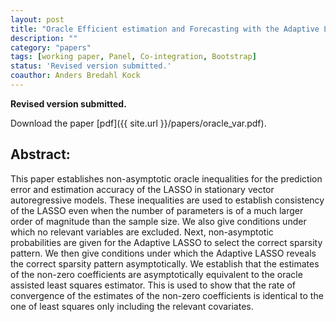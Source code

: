 ```yaml
---
layout: post
title: "Oracle Efficient estimation and Forecasting with the Adaptive Lasso and the Adaptive Group Lasso in Vector Autoregressions."
description: ""
category: "papers"
tags: [working paper, Panel, Co-integration, Bootstrap]
status: 'Revised version submitted.'
coauthor: Anders Bredahl Kock
---
```


**Revised version submitted.**

Download the paper [pdf]({{ site.url }}/papers/oracle_var.pdf).

## Abstract:

This paper establishes non-asymptotic oracle inequalities for the prediction error and estimation accuracy of the LASSO in stationary vector autoregressive models. These inequalities are used to establish consistency of the LASSO even when the number of parameters is of a much larger order of magnitude than the sample size. We also give conditions under which no relevant variables are excluded. Next, non-asymptotic probabilities are given for the Adaptive LASSO to select the correct sparsity pattern. We then give conditions under which the Adaptive LASSO reveals the correct sparsity pattern asymptotically. We establish that the estimates of the non-zero coefficients are asymptotically equivalent to the oracle assisted least squares estimator. This is used to show that the rate of convergence of the estimates of the non-zero coefficients is identical to the one of least squares only including the relevant covariates.


